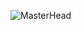 ![MasterHead](https://thinkable-splendid-jade.glitch.me/@cmty?name=cmty&theme=random&padding=7&offset=0&align=top&scale=1&pixelated=1&darkmode=auto)
<!--
[![Anurag's GitHub stats](https://github-readme-stats.vercel.app/api?username=cmyyx)](https://github.com/anuraghazra/github-readme-stats)
[![trophy](https://github-profile-trophy.vercel.app/?username=cmyyx)](https://github.com/ryo-ma/github-profile-trophy)
-->
